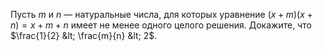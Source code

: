 Пусть  $m$ и $n$  — натуральные числа, для которых уравнение  $(x+m)(x+n)=x+m+n$  имеет не менее одного целого решения. Докажите, что  $\frac{1}{2}  &lt;  \frac{m}{n}  &lt;  2$.